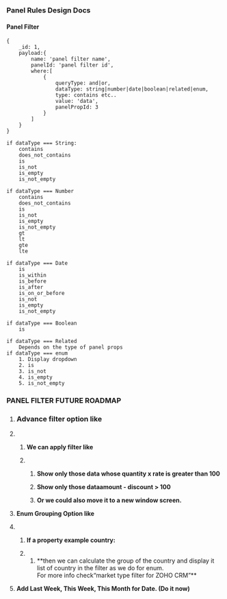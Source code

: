 ### Panel Rules Design Docs

#### Panel Filter

```
{
    _id: 1,
    payload:{
        name: 'panel filter name',
        panelId: 'panel filter id',
        where:[
            {
                queryType: and|or,
                dataType: string|number|date|boolean|related|enum,
                type: contains etc..
                value: 'data',
                panelPropId: 3
            }
        ]
    }
}
```



```
if dataType === String:
    contains
    does_not_contains
    is
    is_not
    is_empty
    is_not_empty

if dataType === Number
    contains
    does_not_contains
    is
    is_not
    is_empty
    is_not_empty
    gt
    lt
    gte
    lte

if dataType === Date
    is
    is_within
    is_before
    is_after
    is_on_or_before
    is_not
    is_empty
    is_not_empty

if dataType === Boolean
    is
    
if dataType === Related
    Depends on the type of panel props
if dataType === enum
    1. Display dropdown
    2. is
    3. is_not
    4. is_empty
    5. is_not_empty

```



### **PANEL FILTER FUTURE ROADMAP**

1. ### **Advance filter option like**
2. 1. **We can apply filter like**

   2. 1. **Show only those data whose quantity x rate is greater than 100**

      2. **Show only those dataamount - discount &gt; 100**

      3. **Or we could also move it to a new window screen.**
3. **Enum Grouping Option like**

4. 1. **If a property example country:**

   2. 1. \*\*then we can calculate the group of the country and display it list of country in the filter as we do for enum.  
         For more info check“market type filter for ZOHO CRM”\*\*
5. **Add Last Week, This Week, This Month for Date. \(Do it now\)**



